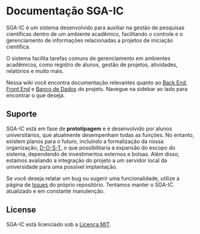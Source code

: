 # Documentação SGA-IC

SGA-IC é um sistema desenvolvido para auxiliar na gestão de pesquisas científicas dentro de um ambiente acadêmico, facilitando o controle e o gerenciamento de informações relacionadas a projetos de iniciação científica.

O sistema facilita tarefas comuns de gerenciamento em ambientes acadêmicos, como registro de alunos, gestão de projetos, atividades, relatórios e muito mais.

Nessa wiki você encontra documentação relevantes quanto ao [Back End](backend.md), [Front End](frontend.md) e [Banco de Dados](db.md) do projeto. Navegue na sidebar ao lado para encontrar o que deseja.

## Suporte
SGA-IC está em fase de **prototipagem** e é desenvolvido por alunos universitários, que atualmente desempenham todas as funções. No entanto, existem planos para o futuro, incluindo a formalização da nossa organização, [D-O-S-T](https://github.com/D-O-S-T), o que possibilitaria a expansão do escopo do sistema, dependendo de investimentos externos e bolsas. Além disso, estamos avaliando a integração do projeto a um servidor local da universidade para uma possível implantação.

Se você deseja relatar um bug ou sugerir uma funcionalidade, utilize a página de [Issues](https://github.com/D-O-S-T/sgaic/issues) do próprio repositório. Tentamos manter o SGA-IC atualizado e em constante manutenção.

## License
SGA-IC está licenciado sob a [Licença MIT](https://github.com/D-O-S-T/sgaic/blob/main/LICENSE.txt).
